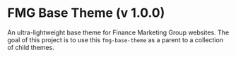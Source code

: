 FMG Base Theme (v 1.0.0)
===

An ultra-lightweight base theme for Finance Marketing Group websites.  The goal of this project is to use this `fmg-base-theme` as a parent to a collection of child themes.
